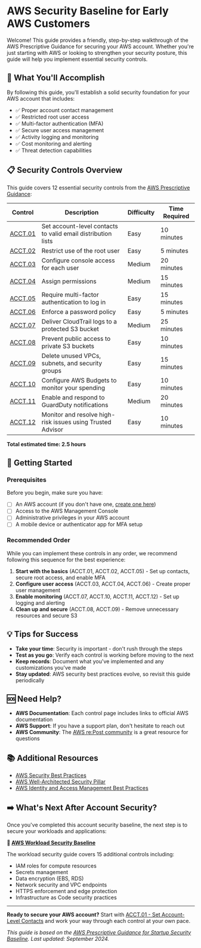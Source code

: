 # AWS Security Baseline for Early AWS Customers

Welcome! This guide provides a friendly, step-by-step walkthrough of the AWS Prescriptive Guidance for securing your AWS account. Whether you're just starting with AWS or looking to strengthen your security posture, this guide will help you implement essential security controls.

## 🎯 What You'll Accomplish

By following this guide, you'll establish a solid security foundation for your AWS account that includes:

- ✅ Proper account contact management
- ✅ Restricted root user access
- ✅ Multi-factor authentication (MFA)
- ✅ Secure user access management
- ✅ Activity logging and monitoring
- ✅ Cost monitoring and alerting
- ✅ Threat detection capabilities

## 📋 Security Controls Overview

This guide covers 12 essential security controls from the [AWS Prescriptive Guidance](https://docs.aws.amazon.com/prescriptive-guidance/latest/aws-startup-security-baseline/controls-acct.html):

| Control | Description | Difficulty | Time Required |
|---------|-------------|------------|---------------|
| [ACCT.01](./acct-01.md) | Set account-level contacts to valid email distribution lists | Easy | 10 minutes |
| [ACCT.02](./acct-02.md) | Restrict use of the root user | Easy | 5 minutes |
| [ACCT.03](./acct-03.md) | Configure console access for each user | Medium | 20 minutes |
| [ACCT.04](./acct-04.md) | Assign permissions | Medium | 15 minutes |
| [ACCT.05](./acct-05.md) | Require multi-factor authentication to log in | Easy | 15 minutes |
| [ACCT.06](./acct-06.md) | Enforce a password policy | Easy | 5 minutes |
| [ACCT.07](./acct-07.md) | Deliver CloudTrail logs to a protected S3 bucket | Medium | 25 minutes |
| [ACCT.08](./acct-08.md) | Prevent public access to private S3 buckets | Easy | 10 minutes |
| [ACCT.09](./acct-09.md) | Delete unused VPCs, subnets, and security groups | Easy | 15 minutes |
| [ACCT.10](./acct-10.md) | Configure AWS Budgets to monitor your spending | Easy | 10 minutes |
| [ACCT.11](./acct-11.md) | Enable and respond to GuardDuty notifications | Medium | 20 minutes |
| [ACCT.12](./acct-12.md) | Monitor and resolve high-risk issues using Trusted Advisor | Easy | 10 minutes |

**Total estimated time: 2.5 hours**

## 🚀 Getting Started

### Prerequisites

Before you begin, make sure you have:

- [ ] An AWS account (if you don't have one, [create one here](https://aws.amazon.com/free/))
- [ ] Access to the AWS Management Console
- [ ] Administrative privileges in your AWS account
- [ ] A mobile device or authenticator app for MFA setup

### Recommended Order

While you can implement these controls in any order, we recommend following this sequence for the best experience:

1. **Start with the basics** (ACCT.01, ACCT.02, ACCT.05) - Set up contacts, secure root access, and enable MFA
2. **Configure user access** (ACCT.03, ACCT.04, ACCT.06) - Create proper user management
3. **Enable monitoring** (ACCT.07, ACCT.10, ACCT.11, ACCT.12) - Set up logging and alerting
4. **Clean up and secure** (ACCT.08, ACCT.09) - Remove unnecessary resources and secure S3

## 💡 Tips for Success

- **Take your time**: Security is important - don't rush through the steps
- **Test as you go**: Verify each control is working before moving to the next
- **Keep records**: Document what you've implemented and any customizations you've made
- **Stay updated**: AWS security best practices evolve, so revisit this guide periodically

## 🆘 Need Help?

- **AWS Documentation**: Each control page includes links to official AWS documentation
- **AWS Support**: If you have a support plan, don't hesitate to reach out
- **AWS Community**: The [AWS re:Post community](https://repost.aws/) is a great resource for questions

## 📚 Additional Resources

- [AWS Security Best Practices](https://docs.aws.amazon.com/security/)
- [AWS Well-Architected Security Pillar](https://docs.aws.amazon.com/wellarchitected/latest/security-pillar/)
- [AWS Identity and Access Management Best Practices](https://docs.aws.amazon.com/IAM/latest/UserGuide/best-practices.html)

## ➡️ What's Next After Account Security?

Once you've completed this account security baseline, the next step is to secure your workloads and applications:

**🔗 [AWS Workload Security Baseline](https://github.com/rushealy-aws/aws-prescriptive-guidance-workload-security-step-by-step)**

The workload security guide covers 15 additional controls including:
- IAM roles for compute resources
- Secrets management
- Data encryption (EBS, RDS)
- Network security and VPC endpoints
- HTTPS enforcement and edge protection
- Infrastructure as Code security practices

---

**Ready to secure your AWS account?** Start with [ACCT.01 - Set Account-Level Contacts](./acct-01.md) and work your way through each control at your own pace.

*This guide is based on the [AWS Prescriptive Guidance for Startup Security Baseline](https://docs.aws.amazon.com/prescriptive-guidance/latest/aws-startup-security-baseline/controls-acct.html). Last updated: September 2024.*
